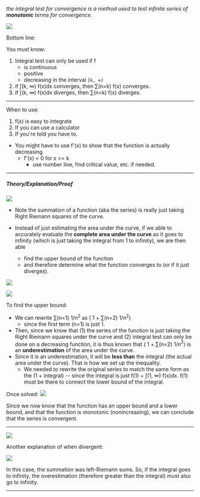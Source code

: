 *the integral test for convergence is a method used to test infinite series of **monotonic** terms for convergence.*

**![](https://lh7-rt.googleusercontent.com/docsz/AD_4nXfxJ-S1k2U4uJXoBVJ6SnLttXgsLZ-5Ce1mGYf6KuzEefT6UcdLFjbj0-BkTMagzf_pM1BDx_WRq-_j4bNC9PCchUxVDq0tmlRE_z5ykiZH-pWZyGUvKFs0R3vq6OQ4g4ND4E2Lk2OtF2cmUDiS5pd0_aM?key=ziQWJHwTLKgUkvIHN9PDPw)**

Bottom line:

You must know:
1. Integral test can only be used if f 
	* is continuous 
	* positive
	* decreasing
	in the interval `[k, ∞)`
2. if ∫(k, ∞) f(x)dx converges, then ∑(n=k) f(x) converges.
3. if ∫(k, ∞) f(x)dx diverges, then ∑(n=k) f(x) diverges.

---
When to use:
1. f(x) is easy to integrate
2. If you can use a calculator
3. If you're told you have to. 

* You might have to use f'(x) to show that the function is actually decreasing. 
	* f'(x) < 0 for x >= k
		* use number line, find critical value, etc. if needed. 

---
##### Theory/Explanation/Proof
**![](https://lh7-rt.googleusercontent.com/docsz/AD_4nXePj2wNWYqipot4m9TTiLC67KNF1qpL_nztiHF5QikYScBTcSwrbE6HyEa5IVVnWPyiaxFeeKbJAqmaMIuMODdlT6vFRBINcldGFALos1xV5hqOUMT8nqfaV6DshcSlbsPFtOPYLFxn5qT8CeQB4FYR2sI?key=ziQWJHwTLKgUkvIHN9PDPw)**

* Note the summation of a function (aka the series) is really just taking Right Riemann squares of the curve.

* Instead of just estimating the area under the curve, if we able to accurately evaluate the **complete area under the curve** as it goes to infinity (which is just taking the integral from 1 to infinity), we are then able
	* find the upper bound of the function 
	* and therefore determine what the function converges to (or if it just diverges).

**![](https://lh7-rt.googleusercontent.com/docsz/AD_4nXdBWloBUujN6J7tQb4fS50Wl0YHvR5oiETiCFAPa5zwLXiQAodqgS60OBaW7TB-3ePTwDva9Gleee69PkyASrkQlOudZgvif1jy8FsuvSjxNhZraZDpBXZ1fcYcbPi6njHCBEYN2kHX6o0tVO8GOm_FJAWF?key=ziQWJHwTLKgUkvIHN9PDPw)**

**![](https://lh7-rt.googleusercontent.com/docsz/AD_4nXdmYPrOqx7BIfmfP2pKiaMBD5J37IqNSKCfpDXUwQgPFy92LqeuxG-ujw8BAf9YYdEqujjD4dVtfzqoEPLjldlY5DEiSMEfigCP72FJxiVbkXURp0lpXkg9rdOUNboPiXIv4DhFlAlH1l_1KDAUS9FOTwo?key=ziQWJHwTLKgUkvIHN9PDPw)**

To find the upper bound:
* We can rewrite ∑(n=1) 1/n$^2$ as ( 1 + ∑(n=2) 1/n$^2$)
	* since the first term (n=1) is just 1.
* Then, since we know that (1) the series of the function is just taking the Right Riemann squares under the curve and (2) integral test can only be done on a decreasing function, it is thus known that ( 1 + ∑(n=2) 1/n$^2$) is an **underestimation** of the area under the curve. 
* Since it is an underestimation, it will be **less than** the integral (the actual area under the curve). That is how we set up the inequality.
	* We needed to rewrite the original series to match the same form as the (1 + integral) -- since the integral is just f(1) + ∫(1, ∞) f(x)dx.  f(1) must be there to connect the lower bound of the integral.
		
Once solved:
**![](https://lh7-rt.googleusercontent.com/docsz/AD_4nXeYAODjvoDqX9dhXNJbZ3VdVXlc1XnXGTcOxAApTF6tmCS-Q3qiW3f0-nVJM2Ap7tDVL7-A_H98ulz-L0JpcXWhQqGNJmf5BQ6q19ejN4gYLnpNZWVss8dyaE6xobbDmIiNfVtf6sXZSYC9_TPQyT6HWxE?key=ziQWJHwTLKgUkvIHN9PDPw)**

Since we now know that the function has an upper bound and a lower bound, and that the function is monotonic (nonincreasing), we can conclude that the series is convergent.

---
**![](https://lh7-rt.googleusercontent.com/docsz/AD_4nXeGuChg62cZAVc7V10cutnNb9FmeW15_72X1SqOPj30PBkypR2xWiZGiY-hI-jIt-Nd71SmnlYMDIJ2k1qnzH8dYuxl_Bz_96rgu06QcyWt4TOqubNWBg6KcA4NRCQgoi6O5KPlsVCPrFsSk0w8ABOgVZmu?key=ziQWJHwTLKgUkvIHN9PDPw)**


Another explanation of when divergent:

**![](https://lh7-rt.googleusercontent.com/docsz/AD_4nXfwKIB-QxzWa4UGoagK_QJBX4aoBgPNGkNKNZua38-Vq7J2WT43mGbOS-2fyMrntX4q9i8-YMZ253oktNo46_G46ByvP3snGxRhR8IdYkcim02JAmiP32rrVyMjcyqUEcLK4Q7kI18otQTEREZW_STfEr2z?key=ziQWJHwTLKgUkvIHN9PDPw)**

In this case, the summation was left-Riemann sums. So, if the integral goes to infinity, the overestimation (therefore greater than the integral) must also go to infinity.

---






